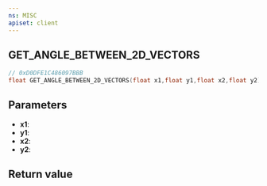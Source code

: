 ```yaml
---
ns: MISC
apiset: client
---
```

## GET_ANGLE_BETWEEN_2D_VECTORS

```c
// 0xD0DFE1C486097BBB
float GET_ANGLE_BETWEEN_2D_VECTORS(float x1,float y1,float x2,float y2);
```


## Parameters
* **x1**:
* **y1**:
* **x2**:
* **y2**:

## Return value

